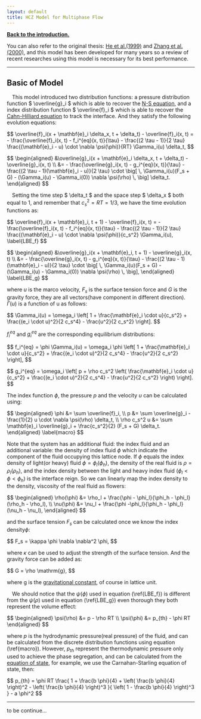 ```yaml
---
layout: default
title: HCZ Model for Multiphase Flow
---
```


[**Back to the introduction.**](https://cheryli.github.io/LBM_droplet-shan-chen-2D)

 
You can also refer to the original thesis: [He et al.(1999)](https://doi.org/10.1006/jcph.1999.6257) and [Zhang et al.(2000)](https://doi.org/10.1016/S0010-4655(00)00099-0), and this model has been developed for many years so a review of recent researches using this model is necessary for its best performance. 

---

## Basic of Model

&emsp;This model introduced two distribution functions: a pressure distribution function $ \overline{g}_i $ which is able to recover the [N-S equation](https://en.wikipedia.org/wiki/Navier%E2%80%93Stokes_equations), and a index distribution function $ \overline{f}_i $ which is able to recover the [Cahn-Hilliard equation](https://en.wikipedia.org/wiki/Cahn%E2%80%93Hilliard_equation) to track the interface. And they satisfy the following evolution equations:

<p>$$
    \overline{f}_i(x + \mathbf{e}_i \delta_x, t + \delta_t) - \overline{f}_i(x, t)    
    =   - \frac{\overline{f}_i(x, t) - f_i^{eq}(x, t)}{\tau}
        - \frac{(2 \tau - 1)}{2 \tau}
        \frac{(\mathbf{e}_i - u) \cdot \nabla \psi(\phi)}{RT} 
        \Gamma_i(u) \delta_t,
$$</p>

<p>$$
\begin{aligned}
    &\overline{g}_i(x + \mathbf{e}_i \delta_x, t + \delta_t) - \overline{g}_i(x, t)     \\
    &=   - \frac{\overline{g}_i(x, t) - g_i^{eq}(x, t)}{\tau}
        - \frac{(2 \tau - 1)(\mathbf{e}_i - u)}{2 \tau}
        \cdot   \big[ \, 
            \Gamma_i(u)(F_s + G) - (\Gamma_i(u) - \Gamma_i(0)) \nabla \psi(\rho) \, 
        \big] \delta_t.
\end{aligned}
$$</p>

&emsp;Setting the time step $ \delta_t $ and the space step $ \delta_x $ both equal to 1, and remember that $c_s^2 = RT = 1/3$, we have the time evolution functions as:

<p>$$
    \overline{f}_i(x + \mathbf{e}_i, t + 1) - \overline{f}_i(x, t)
    =   - \frac{\overline{f}_i(x, t) - f_i^{eq}(x, t)}{\tau}
        - \frac{(2 \tau - 1)}{2 \tau}
        \frac{(\mathbf{e}_i - u) \cdot \nabla \psi(\phi)}{c_s^2} 
        \Gamma_i(u),           \label{LBE_f}
$$</p>

<p>$$
\begin{aligned}
    &\overline{g}_i(x + \mathbf{e}_i, t + 1) - \overline{g}_i(x, t) \\
    &=   - \frac{\overline{g}_i(x, t) - g_i^{eq}(x, t)}{\tau}
        - \frac{(2 \tau - 1)(\mathbf{e}_i - u)}{2 \tau}
        \cdot   \big[ \, 
            \Gamma_i(u)(F_s + G) - (\Gamma_i(u) - \Gamma_i(0)) \nabla \psi(\rho) \, 
        \big],          
\end{aligned}       \label{LBE_g}
$$</p>

where $u$ is the marco velocity, $F_s$ is the surface tension force and $G$ is the gravity force, they are all vectors(have component in different direction). $\Gamma(u)$ is a function of u as follows:

<p>$$
\Gamma_i(u) = \omega_i \left[
    1 + \frac{\mathbf{e}_i \cdot u}{c_s^2}
    + \frac{(e_i \cdot u)^2}{2 c_s^4}
    - \frac{u^2}{2 c_s^2}
\right].
$$</p>

$f_i^{eq}$ and $g_i^{eq}$ are the corresponding equilibrium distributions:

<p>$$
f_i^{eq} = \phi \Gamma_i(u) = \omega_i \phi \left[
    1 + \frac{\mathbf{e}_i \cdot u}{c_s^2}
    + \frac{(e_i \cdot u)^2}{2 c_s^4}
    - \frac{u^2}{2 c_s^2}
\right],
$$</p>

<p>$$
g_i^{eq} = \omega_i \left[
    p + \rho c_s^2 \left(
        \frac{\mathbf{e}_i \cdot u}{c_s^2}
        + \frac{(e_i \cdot u)^2}{2 c_s^4}
        - \frac{u^2}{2 c_s^2}
    \right)    
\right].
$$</p>

The index function $\phi$, the pressure $p$ and the velocity $u$ can be calculated using:

<p>$$
\begin{aligned}
    \phi &= \sum \overline{f}_i, \\
    p &= \sum \overline{g}_i - \frac{1}{2} u \cdot \nabla \psi(\rho) \delta_t,   \\
    \rho c_s^2 u &= \sum \mathbf{e}_i \overline{g}_i + \frac{c_s^2}{2} (F_s + G) \delta_t.  
\end{aligned}   \label{macro}
$$</p>

Note that the system has an additional fluid: the index fluid and an additional variable: the density of index fluid $\phi$ which indicate the component of the fluid occupying this lattice node. If $\phi$ equals the index density of light(or heavy) fluid $\phi = \phi_l(\phi_h)$, the density of the real fluid is $\rho = \rho_l(\rho_h)$, and the index density between the light and heavy index fluid $(\phi_l < \phi < \phi_h)$ is the interface reign. So we can linearly map the index density to the density, viscosity of the real fluid as flowers:

<p>$$
\begin{aligned}
    \rho(\phi) &= \rho_l + \frac{\phi - \phi_l}{\phi_h - \phi_l} (\rho_h - \rho_l), \\
    \nu(\phi) &= \nu_l + \frac{\phi -\phi_l}{\phi_h - \phi_l} (\nu_h - \nu_l),
\end{aligned}
$$</p>

and the surface tension $F_s$ can be calculated once we know the index density$\phi$:

<p>$$ F_s = \kappa \phi \nabla \nabla^2 \phi, $$</p>

where $\kappa$ can be used to adjust the strength of the surface tension. And the gravity force can be added as:

<p>$$ G = \rho \mathrm{g}, $$</p>

where $\mathrm{g}$ is the [gravitational constant](https://en.wikipedia.org/wiki/Gravitational_constant), of course in lattice unit.

&emsp;We should notice that the $\psi(\phi)$ used in equation (\ref{LBE_f}) is different from the $\psi(\rho)$ used in equation (\ref{LBE_g}) even thorough they both represent the volume effect:

<p>$$
\begin{aligned}
    \psi(\rho) &= p - \rho RT    \\
    \psi(\phi) &= p_{th} - \phi RT
\end{aligned}
$$</p>

where $p$ is the hydrodynamic pressure(real pressure) of the fluid, and can be calculated from the discrete distribution functions using equation (\ref{macro}). However, $p_{th}$ represent the thermodynamic pressure only used to achieve the phase segregation, and can be calculated from the [equation of state](https://en.wikipedia.org/wiki/Equation_of_state), for example, we use the Carnahan-Starling equation of state, then:

<p>$$
p_{th} = \phi RT \frac{
    1 + \frac{b \phi}{4} + \left( \frac{b \phi}{4} \right)^2 - \left( \frac{b \phi}{4} \right)^3 
}{
    \left( 1 - \frac{b \phi}{4} \right)^3     
} - a \phi^2
$$</p>

---

to be continue...
